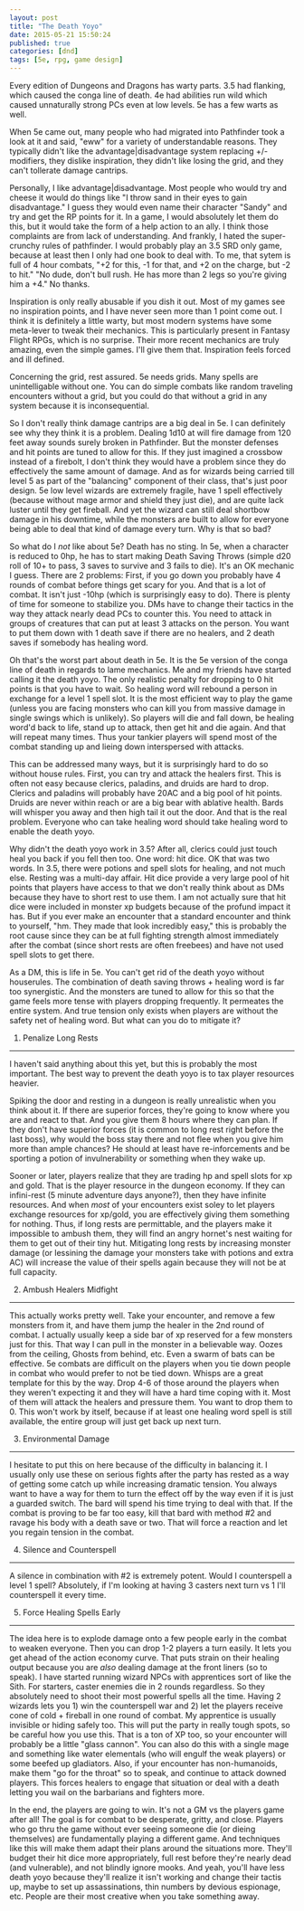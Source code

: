 ```yaml
---
layout: post
title: "The Death Yoyo"
date: 2015-05-21 15:50:24
published: true
categories: [dnd]
tags: [5e, rpg, game design]
---
```


Every edition of Dungeons and Dragons has warty parts. 3.5 had flanking, which caused the conga line of death. 4e had abilities run wild which caused unnaturally strong PCs even at low levels. 5e has a few warts as well. 

When 5e came out, many people who had migrated into Pathfinder took a look at it and said, "eww" for a variety of understandable reasons. They typically didn't like the advantage|disadvantage system replacing +/- modifiers, they dislike inspiration, they didn't like losing the grid, and they can't tollerate damage cantrips. 

Personally, I like advantage|disadvantage. Most people who would try and cheese it would do things like "I throw sand in their eyes to gain disadvantage." I guess they would even name their character "Sandy" and try and get the RP points for it. In a game, I would absolutely let them do this, but it would take the form of a help action to an ally. I think those complaints are from lack of understanding. And frankly, I hated the super-crunchy rules of pathfinder. I would probably play an 3.5 SRD only game, because at least then I only had one book to deal with. To me, that sytem is full of 4 hour combats, "+2 for this, -1 for that, and +2 on the charge, but -2 to hit." "No dude, don't bull rush. He has more than 2 legs so you're giving him a +4." No thanks.

Inspiration is only really abusable if you dish it out. Most of my games see no inspiration points, and I have never seen more than 1 point come out. I think it is definitely a little warty, but most modern systems have some meta-lever to tweak their mechanics. This is particularly present in Fantasy Flight RPGs, which is no surprise. Their more recent mechanics are truly amazing, even the simple games. I'll give them that. Inspiration feels forced and ill defined.

Concerning the grid, rest assured. 5e needs grids. Many spells are unintelligable without one. You can do simple combats like random traveling encounters without a grid, but you could do that without a grid in any system because it is inconsequential.

So I don't really think damage cantrips are a big deal in 5e. I can definitely see why they think it is a problem. Dealing 1d10 at will fire damage from 120 feet away sounds surely broken in Pathfinder. But the monster defenses and hit points are tuned to allow for this. If they just imagined a crossbow instead of a firebolt, I don't think they would have a problem since they do effectively the same amount of damage. And as for wizards being carried till level 5 as part of the "balancing" component of their class, that's just poor design. 5e low level wizards are extremely fragile, have 1 spell effectively (because without mage armor and shield they just die), and are quite lack luster until they get fireball. And yet the wizard can still deal shortbow damage in his downtime, while the monsters are built to allow for everyone being able to deal that kind of damage every turn. Why is that so bad?

So what do I *not* like about 5e? Death has no sting. In 5e, when a character is reduced to 0hp, he has to start making Death Saving Throws (simple d20 roll of 10+ to pass, 3 saves to survive and 3 fails to die). It's an OK mechanic I guess. There are 2 problems: First, if you go down you probably have 4 rounds of combat before things get scary for you. And that is a lot of combat. It isn't just -10hp (which is surprisingly easy to do). There is plenty of time for someone to stabilize you. DMs have to change their tactics in the way they attack nearly dead PCs to counter this. You need to attack in groups of creatures that can put at least 3 attacks on the person. You want to put them down with 1 death save if there are no healers, and 2 death saves if somebody has healing word.

Oh that's the worst part about death in 5e. It is the 5e version of the conga line of death in regards to lame mechanics. Me and my friends have started calling it the death yoyo. The only realistic penalty for dropping to 0 hit points is that you have to wait. So healing word will rebound a person in exchange for a level 1 spell slot. It is the most efficient way to play the game (unless you are facing monsters who can kill you from massive damage in single swings which is unlikely). So players will die and fall down, be healing word'd back to life, stand up to attack, then get hit and die again. And that will repeat many times. Thus your tankier players will spend most of the combat standing up and lieing down interspersed with attacks. 

This can be addressed many ways, but it is surprisingly hard to do so without house rules. First, you can try and attack the healers first. This is often not easy because clerics, paladins, and druids are hard to drop. Clerics and paladins will probably have 20AC and a big pool of hit points. Druids are never within reach or are a big bear with ablative health. Bards will whisper you away and then high tail it out the door. And that is the real problem. Everyone who can take healing word should take healing word to enable the death yoyo.

Why didn't the death yoyo work in 3.5? After all, clerics could just touch heal you back if you fell then too. One word: hit dice. OK that was two words. In 3.5, there were potions and spell slots for healing, and not much else. Resting was a multi-day affair. Hit dice provide a very large pool of hit points that players have access to that we don't really think about as DMs because they have to short rest to use them. I am not actually sure that hit dice were included in monster xp budgets because of the profund impact it has. But if you ever make an encounter that a standard encounter and think to yourself, "hm. They made that look incredibly easy," this is probably the root cause since they can be at full fighting strength almost immediately after the combat (since short rests are often freebees) and have not used spell slots to get there.

As a DM, this is life in 5e. You can't get rid of the death yoyo without houserules. The combination of death saving throws + healing word is far too synergistic. And the monsters are tuned to allow for this so that the game feels more tense with players dropping frequently. It permeates the entire system. And true tension only exists when players are without the safety net of healing word. But what can you do to mitigate it?


1) Penalize Long Rests 
----------------------

I haven't said anything about this yet, but this is probably the most important. The best way to prevent the death yoyo is to tax player resources heavier.

Spiking the door and resting in a dungeon is really unrealistic when you think about it. If there are superior forces, they're going to know where you are and react to that. And you give them 8 hours where they can plan. If they don't have superior forces (it is common to long rest right before the last boss), why would the boss stay there and not flee when you give him more than ample chances? He should at least have re-inforcements and be sporting a potion of invulnerability or something when they wake up.

Sooner or later, players realize that they are trading hp and spell slots for xp and gold. That is the player resource in the dungeon economy. If they can infini-rest (5 minute adventure days anyone?), then they have infinite resources. And when *most* of your encounters exist soley to let players exchange resources for xp/gold, you are effectively giving them something for nothing. Thus, if long rests are permittable, and the players make it impossible to ambush them, they will find an angry hornet's nest waiting for them to get out of their tiny hut. Mitigating long rests by increasing monster damage (or lessining the damage your monsters take with potions and extra AC) will increase the value of their spells again because they will not be at full capacity.


2) Ambush Healers Midfight
--------------------------

This actually works pretty well. Take your encounter, and remove a few monsters from it, and have them jump the healer in the 2nd round of combat. I actually usually keep a side bar of xp reserved for a few monsters just for this. That way I can pull in the monster in a believable way. Oozes from the ceiling, Ghosts from behind, etc. Even a swarm of bats can be effective. 5e combats are difficult on the players when you tie down people in combat who would prefer to not be tied down. Whisps are a great template for this by the way. Drop 4-6 of those around the players when they weren't expecting it and they will have a hard time coping with it. Most of them will attack the healers and pressure them. You want to drop them to 0. This won't work by itself, because if at least one healing word spell is still available, the entire group will just get back up next turn. 


3) Environmental Damage
-----------------------

I hesitate to put this on here because of the difficulty in balancing it. I usually only use these on serious fights after the party has rested as a way of getting some catch up while increasing dramatic tension. You always want to have a way for them to turn the effect off by the way even if it is just a guarded switch. The bard will spend his time trying to deal with that. If the combat is proving to be far too easy, kill that bard with method #2 and ravage his body with a death save or two. That will force a reaction and let you regain tension in the combat.


4) Silence and Counterspell
---------------------------

A silence in combination with #2 is extremely potent. Would I counterspell a level 1 spell? Absolutely, if I'm looking at having 3 casters next turn vs 1 I'll counterspell it every time. 


5) Force Healing Spells Early
-----------------------------

The idea here is to explode damage onto a few people early in the combat to weaken everyone. Then you can drop 1-2 players a turn easily. It lets you get ahead of the action economy curve. That puts strain on their healing output because you are *also* dealing damage at the front liners (so to speak). I have started running wizard NPCs with apprentices sort of like the Sith. For starters, caster enemies die in 2 rounds regardless. So they absolutely need to shoot their most powerful spells all the time. Having 2 wizards lets you 1) win the counterspell war and 2) let the players receive cone of cold + fireball in one round of combat. My apprentice is usually invisible or hiding safely too. This will put the party in really tough spots, so be careful how you use this. That is a ton of XP too, so your encounter will probably be a little "glass cannon". You can also do this with a single mage and something like water elementals (who will engulf the weak players) or some beefed up gladiators. Also, if your encounter has non-humanoids, make them "go for the throat" so to speak, and continue to attack downed players. This forces healers to engage that situation or deal with a death letting you wail on the barbarians and fighters more.


In the end, the players are going to win. It's not a GM vs the players game after all! The goal is for combat to be desperate, gritty, and close. Players who go thru the game without ever seeing someone die (or dieing themselves) are fundamentally playing a different game. And techniques like this will make them adapt their plans around the situations more. They'll budget their hit dice more appropriately, full rest before they're nearly dead (and vulnerable), and not blindly ignore mooks. And yeah, you'll have less death yoyo because they'll realize it isn't working and change their tactis up, maybe to set up assassinations, thin numbers by devious espionage, etc. People are their most creative when you take something away.